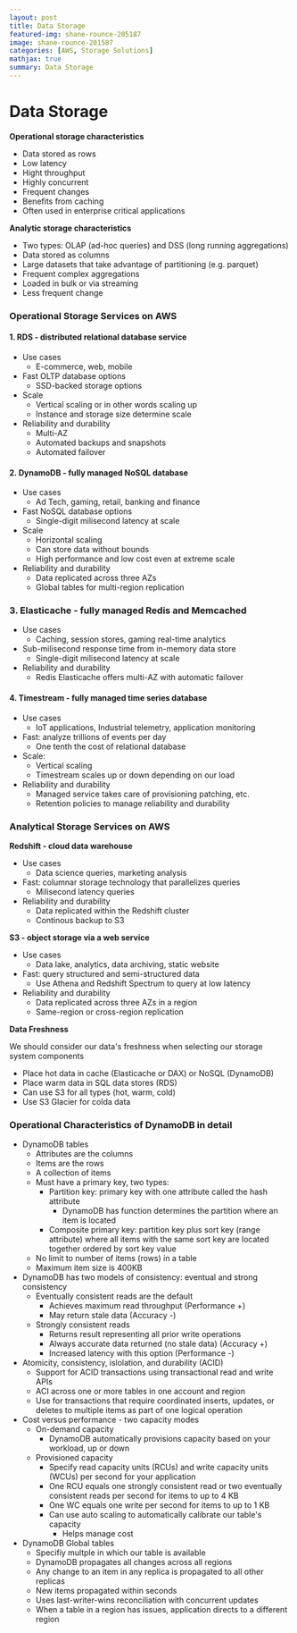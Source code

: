 ```yaml
---
layout: post
title: Data Storage
featured-img: shane-rounce-205187
image: shane-rounce-201587
categories: [AWS, Storage Solutions]
mathjax: true
summary: Data Storage
---
```


# Data Storage

**Operational storage characteristics**
- Data stored as rows
- Low latency
- Hight throughput
- Highly concurrent
- Frequent changes
- Benefits from caching
- Often used in enterprise critical applications

**Analytic storage characteristics**
- Two types: OLAP (ad-hoc queries) and DSS (long running aggregations)
- Data stored as columns
- Large datasets that take advantage of partitioning (e.g. parquet)
- Frequent complex aggregations
- Loaded in bulk or via streaming
- Less frequent change


### Operational Storage Services on AWS

#### 1. RDS - distributed relational database service
- Use cases
  - E-commerce, web, mobile
- Fast OLTP database options
  - SSD-backed storage options
- Scale
  - Vertical scaling or in other words scaling up
  - Instance and storage size determine scale
- Reliability and durability
  - Multi-AZ
  - Automated backups and snapshots
  - Automated failover

#### 2. DynamoDB - fully managed NoSQL database
- Use cases
  - Ad Tech, gaming, retail, banking and finance
- Fast NoSQL database options
  - Single-digit milisecond latency at scale
- Scale
  - Horizontal scaling
  - Can store data without bounds
  - High performance and low cost even at extreme scale
- Reliability and durability
  - Data replicated across three AZs
  - Global tables for multi-region replication

### 3. Elasticache - fully managed Redis and Memcached
- Use cases
  - Caching, session stores, gaming real-time analytics
- Sub-milisecond response time from in-memory data store
  - Single-digit milisecond latency at scale
- Reliability and durability
  - Redis Elasticache offers multi-AZ with automatic failover

#### 4. Timestream - fully managed time series database
- Use cases
  - IoT applications, Industrial telemetry, application monitoring
- Fast: analyze trillions of events per day
  - One tenth the cost of relational database
- Scale:
  - Vertical scaling
  - Timestream scales up or down depending on our load
- Reliability and durability
  - Managed service takes care of provisioning patching, etc.
  - Retention policies to manage reliability and durability

### Analytical Storage Services on AWS

**Redshift - cloud data warehouse**
- Use cases
  - Data science queries, marketing analysis
- Fast: columnar storage technology that parallelizes queries
  - Milisecond latency queries
- Reliability and durability
  - Data replicated within the Redshift cluster
  - Continous backup to S3

**S3 - object storage via a web service**
- Use cases
  - Data lake, analytics, data archiving, static website
- Fast: query structured and semi-structured data
  - Use Athena and Redshift Spectrum to query at low latency
- Reliability and durability
  - Data replicated across three AZs in a region
  - Same-region or cross-region replication


**Data Freshness**

We should consider our data's freshness when selecting our storage system components
- Place hot data in cache (Elasticache or DAX) or NoSQL (DynamoDB)
- Place warm data in SQL data stores (RDS)
- Can use S3 for all types (hot, warm, cold)
- Use S3 Glacier for colda data


### Operational Characteristics of DynamoDB in detail

- DynamoDB tables
  - Attributes are the columns
  - Items are the rows
  - A collection of items
  - Must have a primary key, two types:
    - Partition key: primary key with one attribute called the hash attribute
      - DynamoDB has function determines the partition where an item is located
    - Composite primary key: partition key plus sort key (range attribute) where all items with the same sort key are located together ordered by sort key value
  - No limit to number of items (rows) in a table
  - Maximum item size is 400KB
- DynamoDB has two models of consistency: eventual and strong consistency
  - Eventually consistent reads are the default
    - Achieves maximum read throughput (Performance +)
    - May return stale data (Accuracy -)
  - Strongly consistent reads
    - Returns result representing all prior write operations
    - Always accurate data returned (no stale data) (Accuracy +)
    - Increased latency with this option (Performance -)
- Atomicity, consistency, islolation, and durability (ACID)
  - Support for ACID transactions using transactional read and write APIs
  - ACI across one or more tables in one account and region
  - Use for transactions that require coordinated inserts, updates, or deletes to multiple items as part of one logical operation
- Cost versus performance - two capacity modes
  - On-demand capacity
    - DynamoDB automatically provisions capacity based on your workload, up or down
  - Provisioned capacity
    - Specify read capacity units (RCUs) and write capacity units (WCUs) per second for your application
    - One RCU equals one strongly consistent read or two eventually consistent reads per second for items to up to 4 KB
    - One WC equals one write per second for items to up to 1 KB
    - Can use auto scaling to automatically calibrate our table's capacity
      - Helps manage cost
- DynamoDB Global tables
  - Specifiy multple in which our table is available
  - DynamoDB propagates all changes across all regions
  - Any change to an item in any replica is propagated to all other replicas
  - New items propagated within seconds
  - Uses last-writer-wins reconciliation with concurrent updates
  - When a table in a region has issues, application directs to a different region



